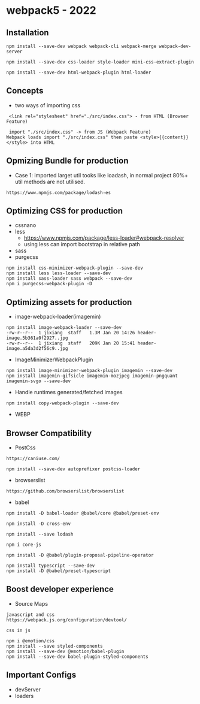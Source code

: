 # webpack5 - 2022

## Installation

```
npm install --save-dev webpack webpack-cli webpack-merge webpack-dev-server

npm install --save-dev css-loader style-loader mini-css-extract-plugin

npm install --save-dev html-webpack-plugin html-loader
```

## Concepts

- two ways of importing css

```
 <link rel="stylesheet" href="./src/index.css"> - from HTML (Browser Feature)

 import "./src/index.css" -> from JS (Webpack Feature)
Webpack loads import "./src/index.css" then paste <style>{{content}}</style> into HTML

```

## Opmizing Bundle for production

- Case 1: imported larget util tooks like loadash, in normal project 80%+ util methods are not utilised.

```
https://www.npmjs.com/package/lodash-es
```

## Optimizing CSS for production

- cssnano
- less
  - https://www.npmjs.com/package/less-loader#webpack-resolver
  - using less can import bootstrap in relative path
- sass
- purgecss

```
npm install css-minimizer-webpack-plugin --save-dev
npm install less less-loader --save-dev
npm install sass-loader sass webpack --save-dev
npm i purgecss-webpack-plugin -D
```

## Optimizing assets for production

- image-webpack-loader(imagemin)

```
npm install image-webpack-loader --save-dev
-rw-r--r--  1 jixiang  staff   1.3M Jan 20 14:26 header-image.5b361a0f2927..jpg
-rw-r--r--  1 jixiang  staff   209K Jan 20 15:41 header-image.a5da3d2f56c9..jpg
```

- ImageMinimizerWebpackPlugin

```
npm install image-minimizer-webpack-plugin imagemin --save-dev
npm install imagemin-gifsicle imagemin-mozjpeg imagemin-pngquant imagemin-svgo --save-dev
```

- Handle runtimes generated/fetched images

```
npm install copy-webpack-plugin --save-dev
```

- WEBP

## Browser Compatibility

- PostCss

```
https://caniuse.com/

npm install --save-dev autoprefixer postcss-loader
```

- browserslist

```
https://github.com/browserslist/browserslist
```

- babel

```
npm install -D babel-loader @babel/core @babel/preset-env

npm install -D cross-env

npm install --save lodash

npm i core-js

npm install -D @babel/plugin-proposal-pipeline-operator

npm install typescript --save-dev
npm install -D @babel/preset-typescript
```

## Boost developer experience

- Source Maps

```
javascript and css
https://webpack.js.org/configuration/devtool/

css in js

npm i @emotion/css
npm install --save styled-components
npm install --save-dev @emotion/babel-plugin
npm install --save-dev babel-plugin-styled-components
```

## Important Configs

- devServer
- loaders
